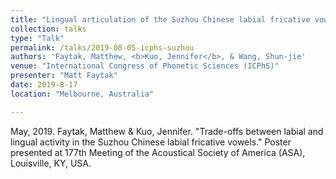 ```yaml
---
title: "Lingual articulation of the Suzhou Chinese labial fricative vowels"
collection: talks
type: "Talk"
permalink: /talks/2019-08-05-icphs-suzhou
authors: 'Faytak, Matthew, <b>Kuo, Jennifer</b>, & Wang, Shun-jie'
venue: "International Congress of Phonetic Sciences (ICPhS)"
presenter: "Matt Faytak"
date: 2019-8-17
location: "Melbourne, Australia"

---
```

May, 2019. Faytak, Matthew & Kuo, Jennifer. "Trade-offs between labial and lingual activity in the Suzhou Chinese labial fricative vowels." Poster presented at 177th Meeting of the Acoustical Society of America (ASA), Louisville, KY, USA.
